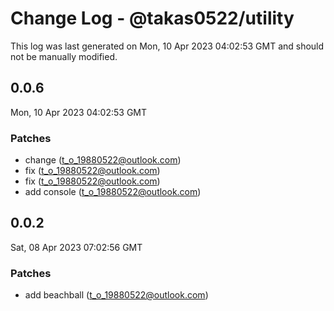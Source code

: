 # Change Log - @takas0522/utility

This log was last generated on Mon, 10 Apr 2023 04:02:53 GMT and should not be manually modified.

<!-- Start content -->

## 0.0.6

Mon, 10 Apr 2023 04:02:53 GMT

### Patches

- change (t_o_19880522@outlook.com)
- fix (t_o_19880522@outlook.com)
- fix (t_o_19880522@outlook.com)
- add console (t_o_19880522@outlook.com)

## 0.0.2

Sat, 08 Apr 2023 07:02:56 GMT

### Patches

- add beachball (t_o_19880522@outlook.com)
